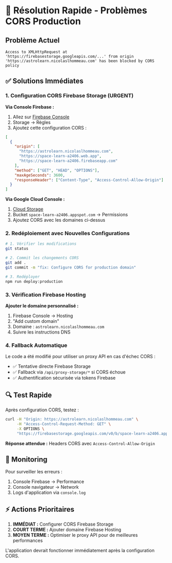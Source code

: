 # 🚨 Résolution Rapide - Problèmes CORS Production

## Problème Actuel

```
Access to XMLHttpRequest at 'https://firebasestorage.googleapis.com/...' from origin 'https://astrolearn.nicolaslhommeau.com' has been blocked by CORS policy
```

## ✅ Solutions Immédiates

### 1. Configuration CORS Firebase Storage (URGENT)

**Via Console Firebase :**

1. Allez sur [Firebase Console](https://console.firebase.google.com/project/space-learn-a2406/storage)
2. Storage → Règles
3. Ajoutez cette configuration CORS :

```json
[
  {
    "origin": [
      "https://astrolearn.nicolaslhommeau.com",
      "https://space-learn-a2406.web.app",
      "https://space-learn-a2406.firebaseapp.com"
    ],
    "method": ["GET", "HEAD", "OPTIONS"],
    "maxAgeSeconds": 3600,
    "responseHeader": ["Content-Type", "Access-Control-Allow-Origin"]
  }
]
```

**Via Google Cloud Console :**

1. [Cloud Storage](https://console.cloud.google.com/storage/browser/space-learn-a2406.appspot.com)
2. Bucket `space-learn-a2406.appspot.com` → Permissions
3. Ajoutez CORS avec les domaines ci-dessus

### 2. Redéploiement avec Nouvelles Configurations

```bash
# 1. Vérifier les modifications
git status

# 2. Commit les changements CORS
git add .
git commit -m "fix: Configure CORS for production domain"

# 3. Redéployer
npm run deploy:production
```

### 3. Vérification Firebase Hosting

**Ajouter le domaine personnalisé :**

1. Firebase Console → Hosting
2. "Add custom domain"
3. Domaine : `astrolearn.nicolaslhommeau.com`
4. Suivre les instructions DNS

### 4. Fallback Automatique

Le code a été modifié pour utiliser un proxy API en cas d'échec CORS :

- ✅ Tentative directe Firebase Storage
- ✅ Fallback via `/api/proxy-storage/*` si CORS échoue
- ✅ Authentification sécurisée via tokens Firebase

## 🔍 Test Rapide

Après configuration CORS, testez :

```bash
curl -H "Origin: https://astrolearn.nicolaslhommeau.com" \
     -H "Access-Control-Request-Method: GET" \
     -X OPTIONS \
     "https://firebasestorage.googleapis.com/v0/b/space-learn-a2406.appspot.com/o/users%2FTEST%2Funiverse.json?alt=media"
```

**Réponse attendue :** Headers CORS avec `Access-Control-Allow-Origin`

## 📱 Monitoring

Pour surveiller les erreurs :

1. Console Firebase → Performance
2. Console navigateur → Network
3. Logs d'application via `console.log`

## ⚡ Actions Prioritaires

1. **IMMÉDIAT :** Configurer CORS Firebase Storage
2. **COURT TERME :** Ajouter domaine Firebase Hosting
3. **MOYEN TERME :** Optimiser le proxy API pour de meilleures performances

L'application devrait fonctionner immédiatement après la configuration CORS.

